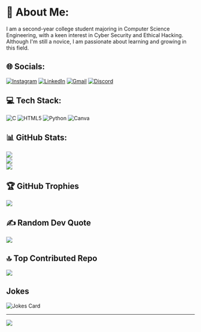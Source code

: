 # 💫 About Me:
I am a second-year college student majoring in Computer Science Engineering, with a keen interest in Cyber Security and Ethical Hacking. Although I'm still a novice, I am passionate about learning and growing in this field.

## 🌐 Socials:
[![Instagram](https://img.shields.io/badge/Instagram-E4405F?style=for-the-badge&logo=instagram&logoColor=white)](https://instagram.com/akhila_sunesh) 
[![LinkedIn](https://img.shields.io/badge/LinkedIn-0077B5?style=for-the-badge&logo=linkedin&logoColor=white)](https://linkedin.com/in/akhila-sunesh) 
[![Gmail](https://img.shields.io/badge/Gmail-D14836?style=for-the-badge&logo=gmail&logoColor=white)](mailto:akhilasunesh@gmail.com)
[![Discord](https://img.shields.io/badge/Discord-7289DA?style=for-the-badge&logo=discord&logoColor=white)](https://discordapp.com/users/akhila_sunesh)

## 💻 Tech Stack:
![C](https://img.shields.io/badge/c-%2300599C.svg?style=for-the-badge&logo=c&logoColor=white) 
![HTML5](https://img.shields.io/badge/html5-%23E34F26.svg?style=for-the-badge&logo=html5&logoColor=white) 
![Python](https://img.shields.io/badge/python-3670A0?style=for-the-badge&logo=python&logoColor=ffdd54) 
![Canva](https://img.shields.io/badge/Canva-%2300C4CC.svg?style=for-the-badge&logo=Canva&logoColor=white)

## 📊 GitHub Stats:
![](https://github-readme-stats.vercel.app/api?username=AkhilaSunesh&theme=dark&hide_border=false&include_all_commits=true&count_private=true)<br/>
![](https://github-readme-streak-stats.herokuapp.com/?user=AkhilaSunesh&theme=dark&hide_border=false)<br/>
![](https://github-readme-stats.vercel.app/api/top-langs/?username=AkhilaSunesh&theme=dark&hide_border=false&include_all_commits=true&count_private=true&layout=compact)

## 🏆 GitHub Trophies
![](https://github-profile-trophy.vercel.app/?username=AkhilaSunesh&theme=dark&no-frame=false&no-bg=true&margin-w=4)

## ✍️ Random Dev Quote
![](https://quotes-github-readme.vercel.app/api?type=horizontal&theme=merko)

## 🔝 Top Contributed Repo
![](https://github-contributor-stats.vercel.app/api?username=AkhilaSunesh&limit=5&theme=dark&combine_all_yearly_contributions=true)

## Jokes
![Jokes Card](https://readme-jokes.vercel.app/api?hideBorder&theme=dark&qColor=%23944bcc&aColor=%23bbdb51)

---
[![](https://visitcount.itsvg.in/api?id=AkhilaSunesh&icon=8&color=8)](https://visitcount.itsvg.in)

<!-- Proudly created with GPRM ( https://gprm.itsvg.in ) -->
